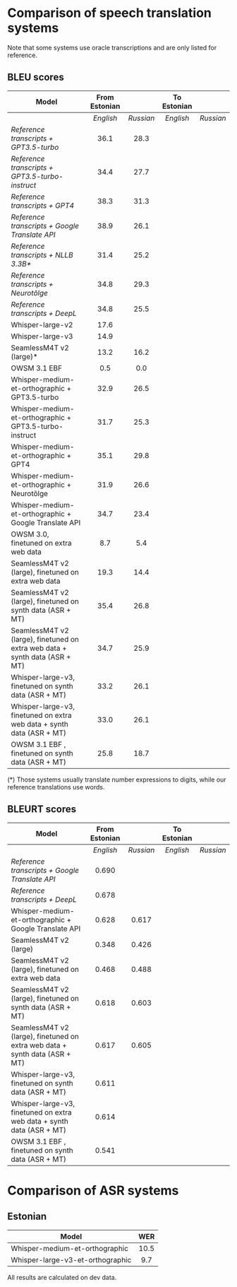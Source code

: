 # Comparison of speech translation systems

Note that some systems use oracle transcriptions and are only listed for reference.

## BLEU scores

| Model                                                  | From Estonian |           | To Estonian      ||
|--------------------------------------------------------|:-------------:|:---------:|:-------------:|:---------:|
|                                                        |   *English*   | *Russian* | *English*     | *Russian* |
| _Reference transcripts + GPT3.5-turbo_                 |     36.1      |   28.3    | |
| _Reference transcripts + GPT3.5-turbo-instruct_        |     34.4      |   27.7    | |
| _Reference transcripts + GPT4_                         |     38.3      |   31.3    | |
| _Reference transcripts + Google Translate API_         |     38.9      |   26.1    | |
| _Reference transcripts + NLLB 3.3B*_                   |     31.4      |   25.2    | |
| _Reference transcripts + Neurotõlge_                   |     34.8      |   29.3    | |
| _Reference transcripts + DeepL_                        |     34.8      |   25.5    | |
| Whisper-large-v2                                       |     17.6      |           |             |         |
| Whisper-large-v3                                       |     14.9      |           |             |         |
| SeamlessM4T v2 (large)*                                |     13.2      |   16.2    |             |         |
| OWSM 3.1 EBF                                           |      0.5      |   0.0         |  | |
| Whisper-medium-et-orthographic + GPT3.5-turbo          |     32.9      |   26.5    |      |
| Whisper-medium-et-orthographic + GPT3.5-turbo-instruct |     31.7      |   25.3    |      |
| Whisper-medium-et-orthographic + GPT4                  |     35.1      |   29.8    |      |
| Whisper-medium-et-orthographic + Neurotõlge            |     31.9      |   26.6    |      |
| Whisper-medium-et-orthographic + Google Translate API  |     34.7      |   23.4    |      |
| OWSM 3.0, finetuned on extra web data                  |      8.7      |    5.4    |      |
| SeamlessM4T v2 (large), finetuned on extra web data    |      19.3     |   14.4        |      | 
| SeamlessM4T v2 (large), finetuned on synth data (ASR + MT) |     35.4      |   26.8    | |
| SeamlessM4T v2 (large), finetuned on extra web data + synth data (ASR + MT) |     34.7      |    25.9  | |
| Whisper-large-v3, finetuned on synth data (ASR + MT)   |      33.2     |   26.1    | |
| Whisper-large-v3, finetuned on extra web data +  synth data (ASR + MT)   |      33.0     |   26.1    | |
| OWSM 3.1 EBF , finetuned on synth data (ASR + MT)   |      25.8     | 18.7      | |


(*) Those systems usually translate number expressions to digits, while our reference translations use words.

## BLEURT scores

| Model                                                  | From Estonian |           | To Estonian      ||
|--------------------------------------------------------|:-------------:|:---------:|:-------------:|:---------:|
|                                                        |   *English*   | *Russian* | *English*     | *Russian* |
| _Reference transcripts + Google Translate API_         |     0.690      |       | |
| _Reference transcripts + DeepL_                        |     0.678      |       | |
| Whisper-medium-et-orthographic + Google Translate API  |     0.628      |  0.617     |      |
| SeamlessM4T v2 (large)                                 |     0.348      |   0.426    | |
| SeamlessM4T v2 (large), finetuned on extra web data    |     0.468      |   0.488    | |
| SeamlessM4T v2 (large), finetuned on synth data (ASR + MT) |  0.618       |   0.603    | |
| SeamlessM4T v2 (large), finetuned on extra web data + synth data (ASR + MT) |     0.617      |   0.605   | |
| Whisper-large-v3, finetuned on synth data (ASR + MT)   |   0.611        |      | |
| Whisper-large-v3, finetuned on extra web data +  synth data (ASR + MT)   |  0.614 | ||
| OWSM 3.1 EBF , finetuned on synth data (ASR + MT)   |     0.541      |       | |








# Comparison of ASR systems

## Estonian

| Model | WER |
|-------|:----------:|
|Whisper-medium-et-orthographic | 10.5 |
|Whisper-large-v3-et-orthographic | 9.7 |


All results are calculated on dev data.
